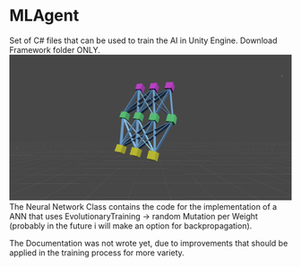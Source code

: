 # MLAgent
Set of C# files that can be used to train the AI in Unity Engine.
Download Framework folder ONLY.
![Image](NNPNG.png)
The Neural Network Class contains the code for the implementation of a ANN that uses EvolutionaryTraining -> random Mutation per Weight (probably in the future i will make an option for backpropagation).

The Documentation was not wrote yet, due to improvements that should be applied in the training process for more variety.
